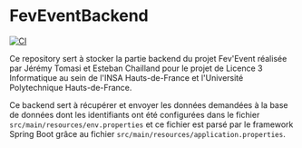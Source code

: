 # FevEventBackend

[![CI](https://github.com/JeremyTomasi/FevEventBackend/actions/workflows/gradle.yml/badge.svg?branch=develop)](https://github.com/JeremyTomasi/FevEventBackend/actions/workflows/gradle.yml)

Ce repository sert à stocker la partie backend du projet Fev'Event réalisée par Jérémy Tomasi
et Esteban Chailland pour le projet de Licence 3 Informatique au sein de l'INSA Hauts-de-France
et l'Université Polytechnique Hauts-de-France.

Ce backend sert à récupérer et envoyer les données demandées à la base de données dont les identifiants
ont été configurées dans le fichier `src/main/resources/env.properties` et ce fichier est parsé
par le framework Spring Boot grâce au fichier `src/main/resources/application.properties`.